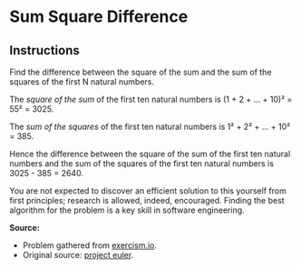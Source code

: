 # Sum Square Difference
## Instructions
Find the difference between the square of the sum and the sum of the squares of the first N natural numbers.

The *square of the sum* of the first ten natural numbers is (1 + 2 + ... + 10)² = 55² = 3025.

The *sum of the squares* of the first ten natural numbers is 1² + 2² + ... + 10² = 385.

Hence the difference between the square of the sum of the first ten natural numbers and the sum of the squares of the first ten natural numbers is 3025 - 385 = 2640.

You are not expected to discover an efficient solution to this yourself from first principles; research is allowed, indeed, encouraged. Finding the best algorithm for the problem is a key skill in software engineering.


**Source:**
* Problem gathered from [exercism.io](https://exercism.org).
* Original source: [project euler](https://projecteuler.net/problem=6).